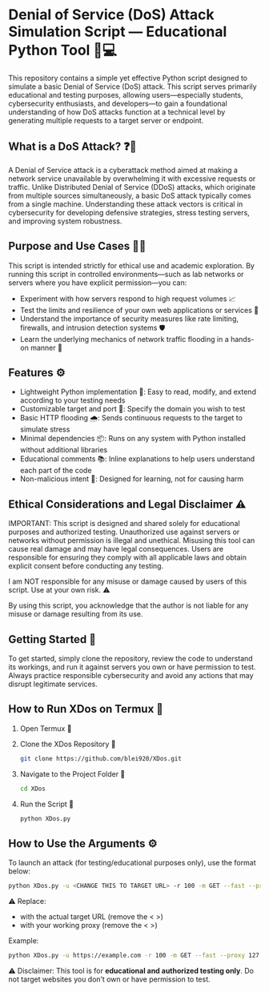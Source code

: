 # Denial of Service (DoS) Attack Simulation Script — Educational Python Tool 🐍💻

This repository contains a simple yet effective Python script designed to simulate a basic Denial of Service (DoS) attack. This script serves primarily educational and testing purposes, allowing users—especially students, cybersecurity enthusiasts, and developers—to gain a foundational understanding of how DoS attacks function at a technical level by generating multiple requests to a target server or endpoint.

## What is a DoS Attack? ❓🚪

A Denial of Service attack is a cyberattack method aimed at making a network service unavailable by overwhelming it with excessive requests or traffic. Unlike Distributed Denial of Service (DDoS) attacks, which originate from multiple sources simultaneously, a basic DoS attack typically comes from a single machine. Understanding these attack vectors is critical in cybersecurity for developing defensive strategies, stress testing servers, and improving system robustness.

## Purpose and Use Cases 🎯🧪

This script is intended strictly for ethical use and academic exploration. By running this script in controlled environments—such as lab networks or servers where you have explicit permission—you can:

- Experiment with how servers respond to high request volumes 📈  
- Test the limits and resilience of your own web applications or services 🔧  
- Understand the importance of security measures like rate limiting, firewalls, and intrusion detection systems 🛡️  
- Learn the underlying mechanics of network traffic flooding in a hands-on manner 🌊  

## Features ⚙️

- Lightweight Python implementation 🐍: Easy to read, modify, and extend according to your testing needs  
- Customizable target and port 🎯: Specify the domain you wish to test  
- Basic HTTP flooding 🌧️: Sends continuous requests to the target to simulate stress  
- Minimal dependencies 📦: Runs on any system with Python installed without additional libraries  
- Educational comments 📚: Inline explanations to help users understand each part of the code  
- Non-malicious intent 🚫: Designed for learning, not for causing harm

## Ethical Considerations and Legal Disclaimer ⚠️

IMPORTANT: This script is designed and shared solely for educational purposes and authorized testing. Unauthorized use against servers or networks without permission is illegal and unethical. Misusing this tool can cause real damage and may have legal consequences. Users are responsible for ensuring they comply with all applicable laws and obtain explicit consent before conducting any testing.

I am NOT responsible for any misuse or damage caused by users of this script. Use at your own risk. ⚠️

By using this script, you acknowledge that the author is not liable for any misuse or damage resulting from its use.

## Getting Started 🚀

To get started, simply clone the repository, review the code to understand its workings, and run it against servers you own or have permission to test. Always practice responsible cybersecurity and avoid any actions that may disrupt legitimate services.

## How to Run XDos on Termux 🚀

1. Open Termux 📱  
2. Clone the XDos Repository 🧬  
   ```bash
   git clone https://github.com/blei920/XDos.git
   ```

3. Navigate to the Project Folder 📁  
   ```bash
   cd XDos
   ```

4. Run the Script 🐍  
   ```bash
   python XDos.py
   ```


## How to Use the Arguments ⚙️

To launch an attack (for testing/educational purposes only), use the format below:

   ```bash
python XDos.py -u <CHANGE THIS TO TARGET URL> -r 100 -m GET --fast --proxy <CHANGE THIS TO YOUR PROXY> --refer "https://bing.com"
```

⚠️ Replace:
- <CHANGE THIS TO TARGET URL> with the actual target URL (remove the < >)
- <CHANGE THIS TO YOUR PROXY> with your working proxy (remove the < >)

Example:

   ```bash
python XDos.py -u https://example.com -r 100 -m GET --fast --proxy 127.0.0.1:8080 --refer "https://bing.com"
```

⚠️ Disclaimer: This tool is for **educational and authorized testing only**. Do not target websites you don’t own or have permission to test.
